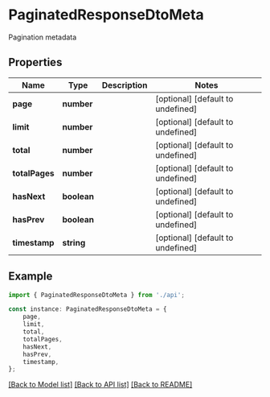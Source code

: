 # PaginatedResponseDtoMeta

Pagination metadata

## Properties

Name | Type | Description | Notes
------------ | ------------- | ------------- | -------------
**page** | **number** |  | [optional] [default to undefined]
**limit** | **number** |  | [optional] [default to undefined]
**total** | **number** |  | [optional] [default to undefined]
**totalPages** | **number** |  | [optional] [default to undefined]
**hasNext** | **boolean** |  | [optional] [default to undefined]
**hasPrev** | **boolean** |  | [optional] [default to undefined]
**timestamp** | **string** |  | [optional] [default to undefined]

## Example

```typescript
import { PaginatedResponseDtoMeta } from './api';

const instance: PaginatedResponseDtoMeta = {
    page,
    limit,
    total,
    totalPages,
    hasNext,
    hasPrev,
    timestamp,
};
```

[[Back to Model list]](../README.md#documentation-for-models) [[Back to API list]](../README.md#documentation-for-api-endpoints) [[Back to README]](../README.md)
